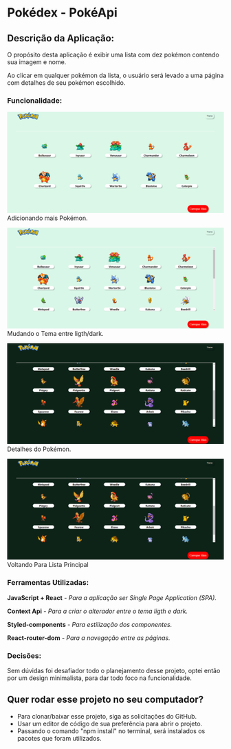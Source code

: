 # Pokédex - PokéApi


## Descrição da Aplicação:
O propósito desta aplicação é exibir uma lista com dez pokémon contendo sua imagem e nome.

Ao clicar em qualquer pokémon da lista, o usuário será levado a uma página com detalhes de seu pokémon escolhido.


### Funcionalidade:
![Adicionando mais pokémon](public/img/list-poke.gif)
Adicionando mais Pokémon.

![Mudando o tema entre ligth/dark](public/img/theme-poke.gif)
Mudando o Tema entre ligth/dark.

![Detalhes do Pokémon](public/img/data-poke.gif)
Detalhes do Pokémon.

![Voltando para Lista principal](public/img/data-poke.gif)
Voltando Para Lista Principal


### Ferramentas Utilizadas:

**JavaScript + React** - *Para a aplicação ser Single Page Application (SPA).*

**Context Api** - *Para a criar o alterador entre o tema ligth e dark.*

**Styled-components** - *Para estilização dos componentes.*

**React-router-dom** - *Para a navegação entre as páginas.*

### Decisões:
Sem dúvidas foi desafiador todo o planejamento desse projeto, optei então por um design minimalista, para dar todo foco na funcionalidade.


## Quer rodar esse projeto no seu computador?
- Para clonar/baixar esse projeto, siga as solicitações do GitHub. 
- Usar um editor de código de sua preferência para abrir o projeto.
- Passando o comando "npm install" no terminal, será instalados os pacotes que foram utilizados.



